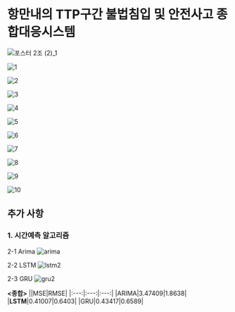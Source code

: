  # 항만내의 TTP구간 불법침입 및 안전사고 종합대응시스템   
    
![포스터 2조 (2)_1](https://github.com/jong4499/DSBA_pre_PJT/assets/141287150/c25882b3-570e-4699-b61a-bd97e1f9488c)

![1](https://github.com/jong4499/DSBA_pre_PJT/assets/141287150/0b5bf97c-1b8b-4871-abb9-f8f7bd699c83)

![2](https://github.com/jong4499/DSBA_pre_PJT/assets/141287150/f40ee2bc-c1f7-4505-b1a1-3ea399b277a2)

![3](https://github.com/jong4499/DSBA_pre_PJT/assets/141287150/13fb6060-8cd8-433a-8b6c-21241891678d)

![4](https://github.com/jong4499/DSBA_pre_PJT/assets/141287150/2d5f233e-4e63-4e90-b89e-c930481b0497)

![5](https://github.com/jong4499/DSBA_pre_PJT/assets/141287150/b8b54e0a-3a03-41ca-bf80-8b4e823d1e27)

![6](https://github.com/jong4499/DSBA_pre_PJT/assets/141287150/cfc3bddc-47fc-4596-8913-0435f4e55448)

![7](https://github.com/jong4499/DSBA_pre_PJT/assets/141287150/dce015dc-455f-4cd8-99df-7ff7cd223698)

![8](https://github.com/jong4499/DSBA_pre_PJT/assets/141287150/fe777801-ed94-4b6f-8682-abeb5d9a5e1d)

![9](https://github.com/jong4499/DSBA_pre_PJT/assets/141287150/bb626b9d-6767-4063-8c18-aff8a52aff34)

![10](https://github.com/jong4499/DSBA_pre_PJT/assets/141287150/f495fa3a-4194-4b0d-9e88-5fad37bcb023)


## 추가 사항
### 1. 시간예측 알고리즘
2-1 Arima
![arima](https://github.com/jong4499/DSBA_pre_PJT/assets/141287150/19c46216-f20a-4451-a6d1-d6cba037709f)

2-2 LSTM
![lstm2](https://github.com/jong4499/DSBA_pre_PJT/assets/141287150/492ffe84-a3fe-40c2-b8a2-9ce0280f9c83)

2-3 GRU
![gru2](https://github.com/jong4499/DSBA_pre_PJT/assets/141287150/1afa8177-1f9d-48e8-aa31-fe1df1fac6a0)

   **<종합>**
||MSE|RMSE|
|:---:|:---:|:---:|
|ARIMA|3.47409|1.8638|
|**LSTM**|0.41007|0.6403|
|GRU|0.43417|0.6589|
